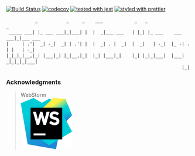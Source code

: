 [![Build Status](https://travis-ci.org/belgattitude/mfts.svg?branch=master)](https://travis-ci.org/belgattitude/mfts)
[![codecov](https://codecov.io/gh/belgattitude/mfts/branch/master/graph/badge.svg)](https://codecov.io/gh/belgattitude/mfts)
[![tested with jest](https://img.shields.io/badge/tested_with-jest-99424f.svg)](https://github.com/facebook/jest)
[![styled with prettier](https://img.shields.io/badge/styled_with-prettier-ff69b4.svg)](https://github.com/prettier/prettier)

``` 
           _           _     _    ___            _   _                  _         
 _____ ___| |_ ___ ___|_|___| |  |  _|___ ___   | |_| |_ ___    ___ ___|_|___ ___ 
|     | .'|  _| -_|  _| | .'| |  |  _| . |  _|  |  _|   | -_|  |_ -| . | |   | -_|
|_|_|_|__,|_| |___|_| |_|__,|_|  |_| |___|_|    |_| |_|_|___|  |___|  _|_|_|_|___|
                                                                   |_|            
```                                                                                                                                                                                             


### Acknowledgments

> WebStorm  
> [![WebStorm](./docs/images/jetbrains/webstorm.svg)](https://www.jetbrains.com)


